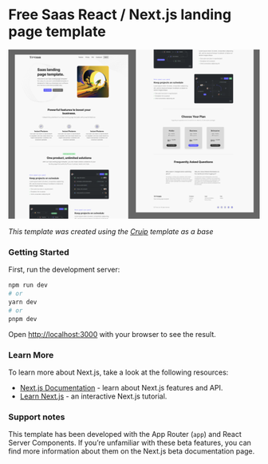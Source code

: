 # Free Saas React / Next.js landing page template

![Open React / Next.js template preview](./public/images/landing-page-home.png)

*This template was created using the [Cruip](https://github.com/cruip/open-react-template) template as a base*

### Getting Started

First, run the development server:

```bash
npm run dev
# or
yarn dev
# or
pnpm dev
```

Open [http://localhost:3000](http://localhost:3000) with your browser to see the result.

### Learn More

To learn more about Next.js, take a look at the following resources:

- [Next.js Documentation](https://nextjs.org/docs) - learn about Next.js features and API.
- [Learn Next.js](https://nextjs.org/learn) - an interactive Next.js tutorial.

### Support notes
This template has been developed with the App Router (`app`) and React Server Components. If you’re unfamiliar with these beta features, you can find more information about them on the Next.js beta documentation page.
